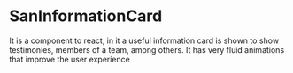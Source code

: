 # SanInformationCard
It is a component to react, in it a useful information card is shown to show testimonies, members of a team, among others.  It has very fluid animations that improve the user experience
